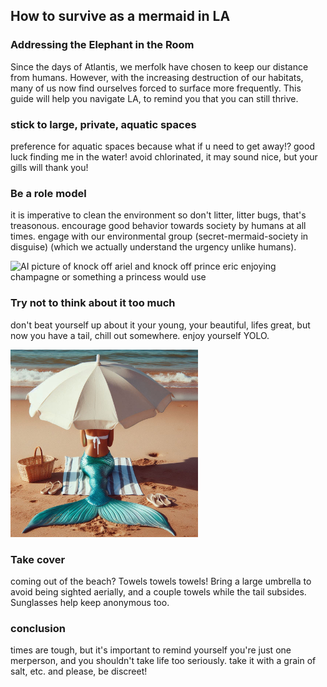 ## How to survive as a mermaid in LA

### Addressing the Elephant in the Room
Since the days of Atlantis, we merfolk have chosen to keep our distance from humans. However, with the increasing destruction of our habitats, many of us now find ourselves forced to surface more frequently. This guide will help you navigate LA, to remind you that you can still thrive.

### stick to large, private, aquatic spaces
preference for aquatic spaces because what if u need to get away!? good luck finding me in the water!
avoid chlorinated, it may sound nice, but your gills will thank you!

### Be a role model
it is imperative to clean the environment so don't litter, litter bugs, that's treasonous. encourage good behavior towards society by humans at all times. engage with our environmental group (secret-mermaid-society in disguise) (which we actually understand the urgency unlike humans).

<img src="" alt="AI picture of knock off ariel and knock off  prince eric enjoying champagne or something a princess would use">

### Try not to think about it too much
don't beat yourself up about it your young, your beautiful, lifes great, but now you have a tail, chill out somewhere. enjoy yourself YOLO.

<img width="300" src="https://github.com/steventhestudent/how-to-survive-as-a-mermaid-in-la/blob/main/_a4acd498-f160-44c0-b331-e116640428bb.jpg?raw=true">

### Take cover
coming out of the beach? Towels towels towels! Bring a large umbrella to avoid being sighted aerially, and a couple towels while the tail subsides. Sunglasses help keep anonymous too.

### conclusion
times are tough, but it's important to remind yourself you're just one merperson, and you shouldn't take life too seriously. take it with a grain of salt, etc. and please, be discreet!
